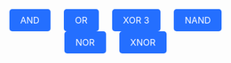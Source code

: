 <html>
<head>
    <style>
       .rectangle1 {
        position:absolute;
        background-color:#b5ceff;
        height: 100%;
        width: 100%;
        }
        #header {
            background-color: #ffffff;
            padding: 10px;
            text-align: center;
            font-family: JetBrainsMono; 
        }
        #button-container {
            text-align: center;
            position: absolute;
            top: 170px; /* Adjust the top position as needed */
            left: 50%;
            transform: translateX(-50%);
        }
        .page-button {
            display: inline-block;
            margin: 0 10px;
            padding: 10px 20px;
            font-size: 16px;
            text-decoration: none;
            background-color: #246FFF;
            color: white;
            border: none;
            border-radius: 5px;
            cursor: pointer;
        }
    </style>
</head>
<body>
    <div id="button-container">
        <a class="page-button" href="page1.html">AND</a>
        <a class="page-button" href="page2.html">OR</a>
        <a class="page-button" href="page3.html">XOR 3</a>
        <a class="page-button" href="page4.html">NAND</a>
        <a class="page-button" href="page5.html">NOR</a>
        <a class="page-button" href="page6.html">XNOR</a>
    </div>
</body>
</html>
